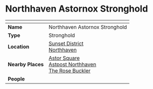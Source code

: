 # Northhaven Astornox Stronghold

| []() | |
| --- | --- |
| **Name** | Northhaven Astornox Stronghold |
| **Type** | Stronghold |
| **Location** | [Sunset District](../districts/sunset-district.md)<br />[Northhaven](../cities/northhaven.md) |
| **Nearby Places** | [Astor Square](../structures/astor-square.md)<br />[Astpost Northhaven](../buildings/shops/astpost-northhaven.md)<br />[The Rose Buckler](../buildings/inns-taverns/the-rose-buckler.md) |
| **People** | |
